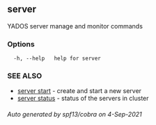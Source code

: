 ## server

YADOS server manage and monitor commands

### Options

```
  -h, --help   help for server
```

### SEE ALSO

* [server start](server_start.md)	 - create and start a new server
* [server status](server_status.md)	 - status of the servers in cluster

###### Auto generated by spf13/cobra on 4-Sep-2021
